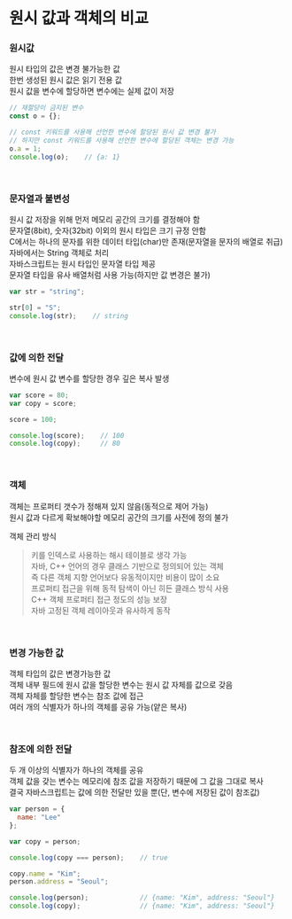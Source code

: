 # 원시 값과 객체의 비교

### 원시값
원시 타입의 값은 변경 불가능한 값  
한번 생성된 원시 값은 읽기 전용 값  
원시 값을 변수에 할당하면 변수에는 실제 값이 저장  

````javascript
// 재할당이 금지된 변수
const o = {};

// const 키워드를 사용해 선언한 변수에 할당된 원시 값 변경 불가
// 하지만 const 키워드를 사용해 선언한 변수에 할당된 객체는 변경 가능
o.a = 1;
console.log(o);    // {a: 1}
````

<br>

### 문자열과 불변성
원시 값 저장을 위해 먼저 메모리 공간의 크기를 결정해야 함  
문자열(8bit), 숫자(32bit) 이외의 원시 타입은 크기 규정 안함  
C에서는 하나의 문자를 위한 데이터 타입(char)만 존재(문자열을 문자의 배열로 취급)  
자바에서는 String 객체로 처리  
자바스크립트는 원시 타입인 문자열 타입 제공  
문자열 타입을 유사 배열처럼 사용 가능(하지만 값 변경은 불가)  

````javascript
var str = "string";

str[0] = "S";
console.log(str);    // string
````

<br>

### 값에 의한 전달
변수에 원시 값 변수를 할당한 경우 깊은 복사 발생  

````javascript
var score = 80;
var copy = score;

score = 100;

console.log(score);    // 100
console.log(copy);     // 80
````

<br>

### 객체
객체는 프로퍼티 갯수가 정해져 있지 않음(동적으로 제어 가능)  
원시 값과 다르게 확보해야할 메모리 공간의 크기를 사전에 정의 불가  

객체 관리 방식
> 키를 인덱스로 사용하는 해시 테이블로 생각 가능  
> 자바, C++ 언어의 경우 클래스 기반으로 정의되어 있는 객체  
> 즉 다른 객체 지향 언어보다 유동적이지만 비용이 많이 소요  
> 프로퍼티 접근을 위해 동적 탐색이 아닌 히든 클래스 방식 사용  
> C++ 객체 프로퍼티 접근 정도의 성능 보장  
> 자바 고정된 객체 레이아웃과 유사하게 동작  

<br>

### 변경 가능한 값
객체 타입의 값은 변경가능한 값  
객체 내부 필드에 원시 값을 할당한 변수는 원시 값 자체를 값으로 갖음  
객체 자체를 할당한 변수는 참조 값에 접근  
여러 개의 식별자가 하나의 객체를 공유 가능(얕은 복사)  

<br>

### 참조에 의한 전달
두 개 이상의 식별자가 하나의 객체를 공유  
객체 값을 갖는 변수는 메모리에 참조 값을 저장하기 때문에 그 값을 그대로 복사  
결국 자바스크립트는 값에 의한 전달만 있을 뿐(단, 변수에 저장된 값이 참조값)  

````javascript
var person = {
  name: "Lee"
};

var copy = person;

console.log(copy === person);    // true

copy.name = "Kim";
person.address = "Seoul";

console.log(person);             // {name: "Kim", address: "Seoul"}
console.log(copy);               // {name: "Kim", address: "Seoul"}
````

<br>

